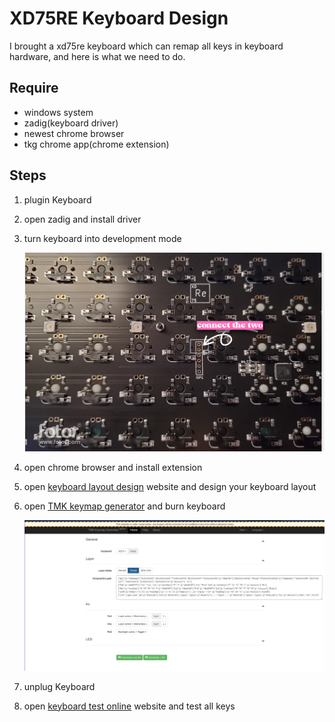 # XD75RE Keyboard Design

I brought a xd75re keyboard which can remap all keys in keyboard hardware, and here is what we need to do.

## Require

- windows system
- zadig(keyboard driver)
- newest chrome browser
- tkg chrome app(chrome extension)

## Steps

1. plugin Keyboard
2. open zadig and install driver
3. turn keyboard into development mode

   ![capture2](https://raw.githubusercontent.com/ssfwshutterbug/XD75RE-Keyboard-Layout/main/screenshot/capture2.png)
   
4. open chrome browser and install extension
5. open [keyboard layout design][1] website and design your keyboard layout
6. open [TMK keymap generator][2] and burn keyboard

   ![capture1](https://raw.githubusercontent.com/ssfwshutterbug/XD75RE-Keyboard-Layout/main/screenshot/capture1.png)
   
   
7. unplug Keyboard
8. open [keyboard test online][3] website and test all keys


[1]: http://www.keyboard-layout-editor.com/#/
[2]: https://xd.tkg.io/
[3]: https://keyboard-test.space/
